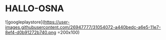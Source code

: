 # HALLO-OSNA

![googleplaystore](https://user-images.githubusercontent.com/26947777/31054072-a440bedc-a6e5-11e7-8ef4-d0b91272b740.png =200x100)
